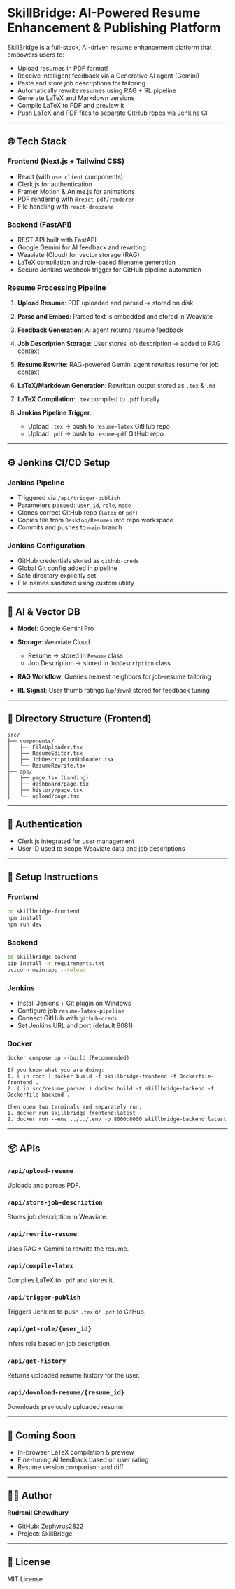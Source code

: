 # SkillBridge: AI-Powered Resume Enhancement & Publishing Platform

SkillBridge is a full-stack, AI-driven resume enhancement platform that empowers users to:

* Upload resumes in PDF format!
* Receive intelligent feedback via a Generative AI agent (Gemini)
* Paste and store job descriptions for tailoring
* Automatically rewrite resumes using RAG + RL pipeline
* Generate LaTeX and Markdown versions
* Compile LaTeX to PDF and preview it
* Push LaTeX and PDF files to separate GitHub repos via Jenkins CI

---

## 🌐 Tech Stack

### Frontend (Next.js + Tailwind CSS)

* React (with `use client` components)
* Clerk.js for authentication
* Framer Motion & Anime.js for animations
* PDF rendering with `@react-pdf/renderer`
* File handling with `react-dropzone`

### Backend (FastAPI)

* REST API built with FastAPI
* Google Gemini for AI feedback and rewriting
* Weaviate (Cloud) for vector storage (RAG)
* LaTeX compilation and role-based filename generation
* Secure Jenkins webhook trigger for GitHub pipeline automation

### Resume Processing Pipeline

1. **Upload Resume**: PDF uploaded and parsed → stored on disk
2. **Parse and Embed**: Parsed text is embedded and stored in Weaviate
3. **Feedback Generation**: AI agent returns resume feedback
4. **Job Description Storage**: User stores job description → added to RAG context
5. **Resume Rewrite**: RAG-powered Gemini agent rewrites resume for job context
6. **LaTeX/Markdown Generation**: Rewritten output stored as `.tex` & `.md`
7. **LaTeX Compilation**: `.tex` compiled to `.pdf` locally
8. **Jenkins Pipeline Trigger**:

   * Upload `.tex` → push to `resume-latex` GitHub repo
   * Upload `.pdf` → push to `resume-pdf` GitHub repo

---

## ⚙️ Jenkins CI/CD Setup

### Jenkins Pipeline

* Triggered via `/api/trigger-publish`
* Parameters passed: `user_id`, `role`, `mode`
* Clones correct GitHub repo (`latex` or `pdf`)
* Copies file from `Desktop/Resumes` into repo workspace
* Commits and pushes to `main` branch

### Jenkins Configuration

* GitHub credentials stored as `github-creds`
* Global Git config added in pipeline
* Safe directory explicitly set
* File names sanitized using custom utility

---

## 🧠 AI & Vector DB

* **Model**: Google Gemini Pro
* **Storage**: Weaviate Cloud

  * Resume → stored in `Resume` class
  * Job Description → stored in `JobDescription` class
* **RAG Workflow**: Queries nearest neighbors for job-resume tailoring
* **RL Signal**: User thumb ratings (`up`/`down`) stored for feedback tuning

---

## 📁 Directory Structure (Frontend)

```
src/
├── components/
│   ├── FileUploader.tsx
│   ├── ResumeEditor.tsx
│   ├── JobDescriptionUploader.tsx
│   └── ResumeRewrite.tsx
├── app/
│   ├── page.tsx (Landing)
│   ├── dashboard/page.tsx
│   ├── history/page.tsx
│   └── upload/page.tsx
```

---

## 🔐 Authentication

* Clerk.js integrated for user management
* User ID used to scope Weaviate data and job descriptions

---

## 🔧 Setup Instructions

### Frontend

```bash
cd skillbridge-frontend
npm install
npm run dev
```

### Backend

```bash
cd skillbridge-backend
pip install -r requirements.txt
uvicorn main:app --reload
```

### Jenkins

* Install Jenkins + Git plugin on Windows
* Configure job `resume-latex-pipeline`
* Connect GitHub with `github-creds`
* Set Jenkins URL and port (default 8081)

### Docker 
```
docker compose up --build (Recommended)

If you know what you are doing:
1. ( in root ) docker build -t skillbridge-frontend -f Dockerfile-frontend .
2. ( in src/resume_parser ) docker build -t skillbridge-backend -f Dockerfile-backend .

then open two terminals and separately run:
1. docker run skillbridge-frontend:latest
2. docker run --env ../../.env -p 8000:8000 skillbridge-backend:latest
```
---

## 📦 APIs

### `/api/upload-resume`

Uploads and parses PDF.

### `/api/store-job-description`

Stores job description in Weaviate.

### `/api/rewrite-resume`

Uses RAG + Gemini to rewrite the resume.

### `/api/compile-latex`

Compiles LaTeX to `.pdf` and stores it.

### `/api/trigger-publish`

Triggers Jenkins to push `.tex` or `.pdf` to GitHub.

### `/api/get-role/{user_id}`

Infers role based on job description.

### `/api/get-history`

Returns uploaded resume history for the user.

### `/api/download-resume/{resume_id}`

Downloads previously uploaded resume.

---

## 🧪 Coming Soon

* In-browser LaTeX compilation & preview
* Fine-tuning AI feedback based on user rating
* Resume version comparison and diff

---

## 👨‍💻 Author

**Rudranil Chowdhury**

* GitHub: [Zephyrus2822](https://github.com/Zephyrus2822)
* Project: SkillBridge

---

## 📜 License

MIT License
